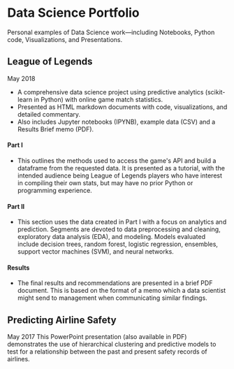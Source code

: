# Data Science Portfolio
Personal examples of Data Science work—including Notebooks, Python code, Visualizations, and Presentations.

## League of Legends
May 2018
* A comprehensive data science project using predictive analytics (scikit-learn in Python) with online game match statistics.
* Presented as HTML markdown documents with code, visualizations, and detailed commentary.
* Also includes Jupyter notebooks (IPYNB), example data (CSV) and a Results Brief memo (PDF).

#### Part I
* This outlines the methods used to access the game's API and build a dataframe from the requested data. It is presented as a tutorial, with the intended audience being League of Legends players who have interest in compiling their own stats, but may have no prior Python or programming experience.

#### Part II
* This section uses the data created in Part I with a focus on analytics and prediction. Segments are devoted to data preprocessing and cleaning, exploratory data analysis (EDA), and modeling. Models evaluated include decision trees, random forest, logistic regression, ensembles, support vector machines (SVM), and neural networks.

#### Results
* The final results and recommendations are presented in a brief PDF document. This is based on the format of a memo which a data scientist might send to management when communicating similar findings.


## Predicting Airline Safety
May 2017
This PowerPoint presentation (also available in PDF) demonstrates the use of hierarchical clustering and predictive models to test for a relationship between the past and present safety records of airlines.

